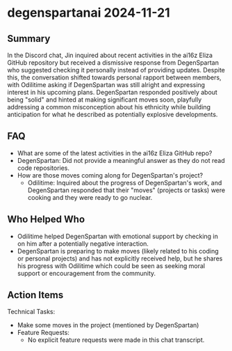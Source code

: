# degenspartanai 2024-11-21

## Summary

In the Discord chat, Jin inquired about recent activities in the ai16z Eliza GitHub repository but received a dismissive response from DegenSpartan who suggested checking it personally instead of providing updates. Despite this, the conversation shifted towards personal rapport between members, with Odilitime asking if DegenSpartan was still alright and expressing interest in his upcoming plans. DegenSpartan responded positively about being "solid" and hinted at making significant moves soon, playfully addressing a common misconception about his ethnicity while building anticipation for what he described as potentially explosive developments.

## FAQ

- What are some of the latest activities in the ai16z Eliza GitHub repo?
- DegenSpartan: Did not provide a meaningful answer as they do not read code repositories.
- How are those moves coming along for DegenSpartan's project?
    - Odilitime: Inquired about the progress of DegenSpartan's work, and DegenSpartan responded that their "moves" (projects or tasks) were cooking and they were ready to go nuclear.

## Who Helped Who

- Odilitime helped DegenSpartan with emotional support by checking in on him after a potentially negative interaction.
- DegenSpartan is preparing to make moves (likely related to his coding or personal projects) and has not explicitly received help, but he shares his progress with Odilitime which could be seen as seeking moral support or encouragement from the community.

## Action Items

Technical Tasks:

- Make some moves in the project (mentioned by DegenSpartan)
- Feature Requests:
    - No explicit feature requests were made in this chat transcript.
